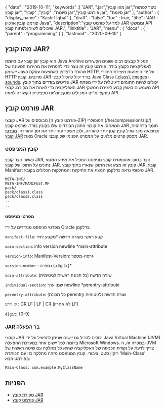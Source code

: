 {
  "date" : "2019-10-11",
  "keywords" :[ "JAR", ".jar","מהו קובץ jar","כיצד לפתוח קובץ jar", "סיומת", "קובץ", "קובץ jar","פורמט קובץ jar", "סיומת jar" ],
  "author" : {
    "display_name" : "Kashif Iqbal"
},
  "draft" : "false",
  "toc" : true,
  "title" :"JAR - פורמט קובץ ארכיון Java",
  "description":"למד על פורמט קובץ JAR וממשקי API שיכולים ליצור ולפתוח קובץ JAR.",
  "linktitle" : "JAR",
  "menu" : {
    "docs" : {
      "parent" : "programming"
}
},
  "lastmod" : "2020-09-10"
}

## מהו קובץ JAR?

קובץ עם סיומת jar הוא קובץ Java Archive המכיל קבצים רבים ושונים הקשורים לאפליקציות כקובץ בודד. פורמט קובץ זה נוצר כדי להפחית את מהירות הטעינה של יישומון Java שהורד בדפדפן באמצעות עסקת HTTP, על ידי הימנעות מיצירת חיבורי HTTP מרובים. קובץ JAR בודד יכול להכיל קבצי Java Class ([.class](/he/programming/class/)), [images](/he/image/) ו-[sounds](/he/audio/). פריטים בודדים בתוך קובץ JAR יכולים להיות חתומים דיגיטלית על ידי מפתח האפליקציה כדי לאמת את מקורם. קבצי JAR משמשים באופן קבוע ליצירת ממשקי API פונקציונליים המכילים פונקציונליות ספציפית הקשורה לאותו API.

## פורמט קובץ JAR

קובצי JAR מבוססים על [פורמט קובץ ה-ZIP] הפופולרי (/he/compression/zip/) המאחסן את קובצי התוכן הבודדים שלו בקובץ בודד. פורמט קובץ JAR תומך בדחיסות, וכתוצאה מכך גודל קובץ קטן יותר להורדה, ולכן משפר עוד יותר את זמן ההורדה. [מפרטי קובץ JAR](https://docs.oracle.com/javase/8/docs/technotes/guides/jar/jar.html) מאת Oracle מספק פרטים מלאים על המפרט הפנימי של קובצי JAR.

### קובץ המניפסט

כאשר נוצר קובץ JAR, נוצר בתוכו אוטומטית קובץ מניפסט המכיל את מידע המטא נתונים על התוכן של קובץ JAR. קובץ זה מציג את התוכן שנארז בתוך קובץ JAR. קובץ Manifest טיפוסי נראה כדלקמן המציג את התיקיות והמחלקות הכלולים בקובץ JAR.

```
META-INF/
META-INF/MANIFEST.MF
pack/
pack/class1.class
pack/class2.class
..
..
```

#### מפרטי מניפסט

מפרטי מניפסט מוגדרים על ידי Oracle כדלקמן.

`manifest-file`: קטע ראשי בשורה חדשה \*מקטע יחיד

`main-section`: info version newline \*main-attribute

`version-info`: Manifest-Version: גרסה-מספר

`version-number` : ספרה+{.digit+}*

`main-attribute`: (כל תכונה ראשית לגיטימית) שורה חדשה

`individual-section`: שם: ערך newline \*perentry-attribute

`perentry-attribute`: (כל תכונת perentry לגיטימית) שורה חדשה

`קו חדש` : CR LF | LF | CR (לא אחריו LF)

`digit`: {0-9}

### JAR בר הפעלה

קובצי JAR יכולים להכיל גם יישום שניתן להפעיל על ידי Java Virtual Machine (JVM) בדומה לכל יישום אחר במערכת ההפעלה Microsoft Windows. במקרה זה, ה-JVM צריך לדעת על נקודת הכניסה של האפליקציה שהיא כל מחלקה עם שיטה ראשית של ריקון סטטי ציבורי. קובץ המניפסט מזהה מחלקה כזו עם הכותרת 'Main-Class' בפורמט הבא:

```
Main-Class: com.example.MyClassName
```



## הפניות

* [סקירת קובץ JAR](https://docs.oracle.com/javase/8/docs/technotes/guides/jar/jarGuide.html)
* [פורמט קובץ JAR](https://en.wikipedia.org/wiki/JAR_(file_format))


